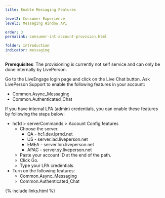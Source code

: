 ```yaml
---
title: Enable Messaging Features

level2: Consumer Experience
level3: Messaging Window API

order: 3
permalink: consumer-int-account-provision.html

folder: Introduction
indicator: messaging
---
```


**Prerequisites**: The provisioning is currently not self service and can only be done internally by LivePerson.

Go to the LiveEngage login page and click on the Live Chat button. Ask LivePerson Support to enable the following features in your account:

  * Common.Async_Messaging
  * Common.Authenticated_Chat

If you have internal LPA (admin) credentials, you can enable these features by following the steps below:

* hc1d > serverCommands > Account Config features
  * Choose the server.
      + QA - hc1.dev.lprnd.net
      + US - server.iad.liveperson.net
      + EMEA - server.lon.liveperson.net
      + APAC - server.sy.liveperson.net
  * Paste your account ID at the end of the path.
  * Click Go.
  * Type your LPA credentials.
* Turn on the following features:
  * Common.Async_Messaging
  * Common.Authenticated_Chat


{% include links.html %}
